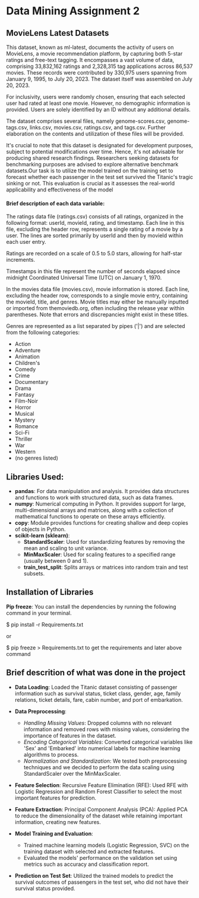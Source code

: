 # Data Mining Assignment 2
## MovieLens Latest Datasets 
This dataset, known as ml-latest, documents the activity of users on MovieLens, a movie recommendation platform, by capturing both 5-star ratings and free-text tagging. It encompasses a vast volume of data, comprising 33,832,162 ratings and 2,328,315 tag applications across 86,537 movies. These records were contributed by 330,975 users spanning from January 9, 1995, to July 20, 2023. The dataset itself was assembled on July 20, 2023.

For inclusivity, users were randomly chosen, ensuring that each selected user had rated at least one movie. However, no demographic information is provided. Users are solely identified by an ID without any additional details.

The dataset comprises several files, namely genome-scores.csv, genome-tags.csv, links.csv, movies.csv, ratings.csv, and tags.csv. Further elaboration on the contents and utilization of these files will be provided.

It's crucial to note that this dataset is designated for development purposes, subject to potential modifications over time. Hence, it's not advisable for producing shared research findings. Researchers seeking datasets for benchmarking purposes are advised to explore alternative benchmark datasets.Our task is to utilize the model trained on the training set to forecast whether each passenger in the test set survived the Titanic's tragic sinking or not. This evaluation is crucial as it assesses the real-world applicability and effectiveness of the model

#### Brief description of each data variable:

The ratings data file (ratings.csv) consists of all ratings, organized in the following format: userId, movieId, rating, and timestamp. Each line in this file, excluding the header row, represents a single rating of a movie by a user. The lines are sorted primarily by userId and then by movieId within each user entry.

Ratings are recorded on a scale of 0.5 to 5.0 stars, allowing for half-star increments.

Timestamps in this file represent the number of seconds elapsed since midnight Coordinated Universal Time (UTC) on January 1, 1970.

In the movies data file (movies.csv), movie information is stored. Each line, excluding the header row, corresponds to a single movie entry, containing the movieId, title, and genres. Movie titles may either be manually inputted or imported from themoviedb.org, often including the release year within parentheses. Note that errors and discrepancies might exist in these titles.

Genres are represented as a list separated by pipes ('|') and are selected from the following categories:
  - Action
  - Adventure
  - Animation
  - Children's
  - Comedy
  - Crime
  - Documentary
  - Drama
  - Fantasy
  - Film-Noir
  - Horror
  - Musical
  - Mystery
  - Romance
  - Sci-Fi
  - Thriller
  - War
  - Western
  - (no genres listed)

## Libraries Used:
- **pandas**: For data manipulation and analysis. It provides data structures and functions to work with structured data, such as data frames.
- **numpy**: Numerical computing in Python. It provides support for large, multi-dimensional arrays and matrices, along with a collection of mathematical functions to operate on these arrays efficiently.
- **copy**: Module provides functions for creating shallow and deep copies of objects in Python.
- **scikit-learn (sklearn)**:
    - **StandardScaler**: Used for standardizing features by removing the mean and scaling to unit variance.
    - **MinMaxScaler**: Used for scaling features to a specified range (usually between 0 and 1).
    - **train_test_split**: Splits arrays or matrices into random train and test subsets.


## Installation of Libraries
**Pip freeze**: You can install the dependencies by running the following command in your terminal.

$ pip install -r Requirements.txt 

or 

$ pip freeze > Requirements.txt to get the requirements and later above command

## Brief descrition of what was done in the project
- **Data Loading**: Loaded the Titanic dataset consisting of passenger information such as survival status, ticket class, gender, age, family relations, ticket details, fare, cabin number, and port of embarkation.

- **Data Preprocessing**:
    - *Handling Missing Values*: Dropped columns with no relevant information and removed rows with missing values, considering the importance of features in the dataset.
    - *Encoding Categorical Variables*: Converted categorical variables like 'Sex' and 'Embarked' into numerical labels for machine learning algorithms to process.
    - *Normalization and Standardization*: We tested both preprocessing techniques and we decided to perform the data scaling using StandardScaler over the MinMaxScaler.

- **Feature Selection**: Recursive Feature Elimination (RFE): Used RFE with Logistic Regression and Random Forest Classifier to select the most important features for prediction.

- **Feature Extraction**: Principal Component Analysis (PCA): Applied PCA to reduce the dimensionality of the dataset while retaining important information, creating new features.

- **Model Training and Evaluation**:
    - Trained machine learning models (Logistic Regression, SVC) on the training dataset with selected and extracted features.
    - Evaluated the models' performance on the validation set using metrics such as accuracy and classification report.
- **Prediction on Test Set**: Utilized the trained models to predict the survival outcomes of passengers in the test set, who did not have their survival status provided.
